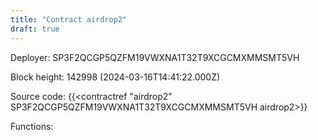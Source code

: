 ```yaml
---
title: "Contract airdrop2"
draft: true
---
```

Deployer: SP3F2QCGP5QZFM19VWXNA1T32T9XCGCMXMMSMT5VH


 



Block height: 142998 (2024-03-16T14:41:22.000Z)

Source code: {{<contractref "airdrop2" SP3F2QCGP5QZFM19VWXNA1T32T9XCGCMXMMSMT5VH airdrop2>}}

Functions:


